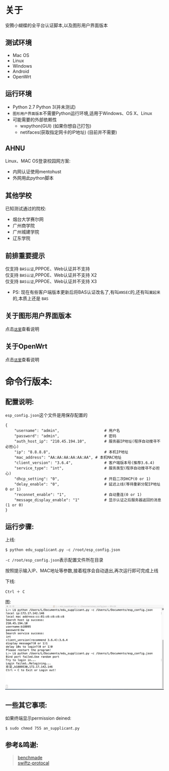 # 关于
安腾小蝴蝶的全平台认证脚本,以及图形用户界面版本  

## 测试环境
* Mac OS
* Linux
* Windows
* Android
* OpenWrt

## 运行环境
* Python 2.7 Python 3(并未测试)   
* `图形用户界面版本`不需要Python运行环境,适用于Windows、OS X、Linux
* 可能需要的外部依赖性
	- wxpython(GUI) (如果你想自己打包)
	- netifaces(获取指定网卡的IP地址) (目前并不需要)

## AHNU
Linux、MAC OS登录校园网方案:  

* 内网认证使用mentohust  
* 外网用此python脚本

## 其他学校   
已知测试通过的院校:  

* 烟台大学赛尔网
* 广州商学院  
* 广州城建学院
* 辽东学院

## 前排重要提示
仅支持 `BAS认证`,PPPOE、Web认证并不支持  
仅支持 `BAS认证`,PPPOE、Web认证并不支持 X2  
仅支持 `BAS认证`,PPPOE、Web认证并不支持 X3  

* PS: 现在有些客户端版本更新后将BAS认证改名了,有叫`ANSEC`的,还有叫`翼起来`的,本质上还是 `BAS`

## 关于图形用户界面版本
点击[`这里`](https://github.com/lyq1996/an_supplicant/tree/master/gui)查看说明 

## 关于OpenWrt
点击[`这里`](https://github.com/lyq1996/an_supplicant/tree/master/openwrt)查看说明

# 命令行版本:  

## 配置说明:

`esp_config.json`这个文件是用保存配置的

```
{
	"username": "admin",					# 用户名
	"password": "admin",					# 密码
	"auth_host_ip": "210.45.194.10",		# 服务器IP地址(程序自动搜寻不必担心)
	"ip": "8.8.8.8",					    # 本机IP地址
	"mac_address": "AA:AA:AA:AA:AA:AA",	# 本机MAC地址
	"client_version": "3.6.4",				# 客户端版本号(推荐3.6.4)
	"service_type": "int",					# 服务类型(程序自动搜寻不必担心)
	"dhcp_setting": "0",					# 开启二次DHCP(0 or 1)
	"delay_enable": "0",					# 延迟上线(等待重新分配IP地址 0 or 1)
	"reconnet_enable": "1",					# 自动重连(0 or 1)
	"message_display_enable": "1"			# 显示认证之后服务器返回的消息(1 or 0)
}
```

## 运行步骤:    

上线:   

```
$ python edu_supplicant.py -c /root/esp_config.json
```

`-c /root/esp_config.json`表示配置文件所在目录

按照提示输入IP、MAC地址等参数,接着程序会自动退出,再次运行即可完成上线

下线: 
``` 
Ctrl ＋ C
```

图:  
![image](/usage.jpg)

## 一些其它事项:   

如果终端显示permission deined:  
```
$ sudo chmod 755 an_supplicant.py
```  

## 参考&鸣谢:  
> [benchmade](https://github.com/gnehsoah/benchmade)  
> [swiftz-protocal](https://github.com/xingrz/swiftz-protocal)
